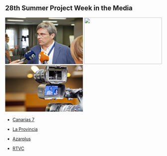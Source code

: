## 28th Summer Project Week in the Media


<img src="Media_1.jpg" width="250" height="150"> <img src="Media_2.jpg" width="250" height="150"> <img src="Media_3.jpg" width="250" height="150">



- [Canarias 7](https://www.canarias7.es/sociedad/sanidad/la-tecnologia-libre-en-medicina-ayuda-a-los-paises-en-desarrollo-ML4915284)


- [La Provincia](https://www.laprovincia.es/sociedad/2018/06/27/nikos-makris-llena-club-provincia/1072637.html)


- [Azarplus](http://www.azarplus.com/2018-06-26/la-genetica-es-fundamental-en-el-desarrollo-de-la-ludopatia/16615/noticia/)


- [RTVC](https://lm.facebook.com/l.php?u=http%3A%2F%2Fwww.rtvc.es%2Ftelevision%2Fmultimedia%2FTelenoticias%25201-46%2F25-06-18-1876.aspx%23.WzH8jBL0mu4&h=AT3liQ28fkD4rOnrBv0s8AobwrCDVvXDJeyHU68mqwlELKi2mR9yrtMGTZ7JuU13hqBlXInzm06R3pJsnJgPvzpeSVvCrBMU0sSUHPIrhBLbmK1_LlBimMh_Z5d3oA4UyBd5caQKSw)



